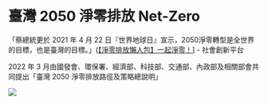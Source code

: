 # 臺灣 2050 淨零排放 Net-Zero

「蔡總統更於 2021 年 4 月 22 日『世界地球日』宣示，2050淨零轉型是全世界的目標，也是臺灣的目標。」([【淨零排放懶人包】一起淨零！](https://si.taiwan.gov.tw/Home/citizensSay/view/1288)] - 社會創新平台

2022 年 3 月由國發會、環保署、經濟部、科技部、交通部、內政部及相關部會共同提出「臺灣 2050 淨零排放路徑及策略總說明」

![](https://si.taiwan.gov.tw/Files/Ckeditor/bb72fb3e-2579-4563-8e27-d27350f35d89.png)
